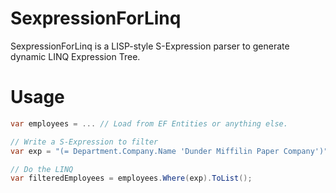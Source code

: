# SexpressionForLinq

SexpressionForLinq is a LISP-style S-Expression parser to generate dynamic LINQ Expression Tree.


# Usage

```csharp
var employees = ... // Load from EF Entities or anything else.

// Write a S-Expression to filter
var exp = "(= Department.Company.Name 'Dunder Miffilin Paper Company')";

// Do the LINQ
var filteredEmployees = employees.Where(exp).ToList();

```
